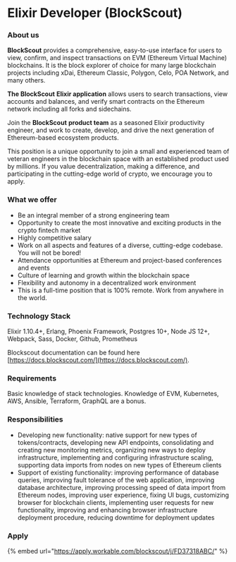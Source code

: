 # Elixir Developer \(BlockScout\)

### About us

**BlockScout** provides a comprehensive, easy-to-use interface for users to view, confirm, and inspect transactions on EVM \(Ethereum Virtual Machine\) blockchains. It is the block explorer of choice for many large blockchain projects including xDai, Ethereum Classic, Polygon, Celo, POA Network, and many others.

**The BlockScout** **Elixir application** allows users to search transactions, view accounts and balances, and verify smart contracts on the Ethereum network including all forks and sidechains.

Join the **BlockScout** **product team** as a seasoned Elixir productivity engineer, and work to create, develop, and drive the next generation of Ethereum-based ecosystem products.

This position is a unique opportunity to join a small and experienced team of veteran engineers in the blockchain space with an established product used by millions. If you value decentralization, making a difference, and participating in the cutting-edge world of crypto, we encourage you to apply.

### What we offer 

* Be an integral member of a strong engineering team
* Opportunity to create the most innovative and exciting products in the crypto fintech market
* Highly competitive salary
* Work on all aspects and features of a diverse, cutting-edge codebase. You will not be bored!
* Attendance opportunities at Ethereum and project-based conferences and events
* Culture of learning and growth within the blockchain space
* Flexibility and autonomy in a decentralized work environment
* This is a full-time position that is 100% remote. Work from anywhere in the world.

### Technology Stack

Elixir 1.10.4+, Erlang, Phoenix Framework, Postgres 10+, Node JS 12+, Webpack, Sass, Docker, Github, Prometheus

Blockscout documentation can be found here [https://docs.blockscout.com/](https://docs.blockscout.com/).

### Requirements

Basic knowledge of stack technologies. Knowledge of EVM, Kubernetes, AWS, Ansible, Terraform, GraphQL are a bonus.

### Responsibilities

* Developing new functionality: native support for new types of tokens/contracts, developing new API endpoints, consolidating and creating new monitoring metrics, organizing new ways to deploy infrastructure, implementing and configuring infrastructure scaling, supporting data imports from nodes on new types of Ethereum clients
* Support of existing functionality: improving performance of database queries, improving fault tolerance of the web application, improving database architecture, improving processing speed of data import from Ethereum nodes, improving user experience, fixing UI bugs, customizing browser for blockchain clients, implementing user requests for new functionality, improving and enhancing browser infrastructure deployment procedure, reducing downtime for deployment updates

### Apply 

{% embed url="https://apply.workable.com/blockscout/j/FD37318ABC/" %}






